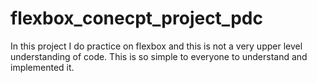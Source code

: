 # flexbox_conecpt_project_pdc
In this project I do practice on flexbox and this is not a very upper level understanding of code. This is so simple to everyone to understand and implemented it. 
